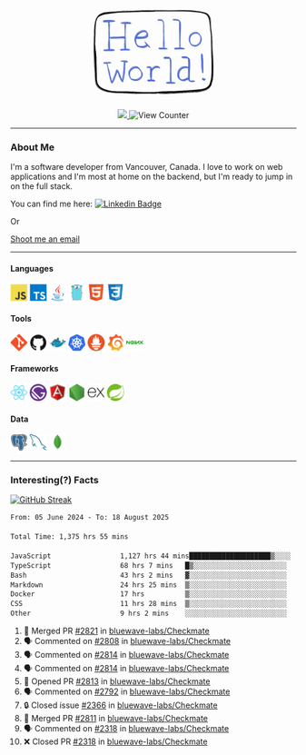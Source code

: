 <div align="center">
    <img src="./img/hello_world.webp" height="200px" width="">
    <div>
        <a href="https://www.linkedin.com/in/ajhollid">
            <img src="https://img.shields.io/badge/LinkedIn-blue"/>
        </a>
        <img src="https://komarev.com/ghpvc/?username=ajhollid&color=yellow" alt="View Counter">
    </div>
</div>

---

### About Me

I'm a software developer from Vancouver, Canada. I love to work on web applications and I'm most at home on the backend, but I'm ready to jump in on the full stack.

You can find me here: [![Linkedin Badge](https://img.shields.io/badge/-ajhollid-blue?style=flat&logo=Linkedin&logoColor=white)](https://www.linkedin.com/in/ajhollid)

Or

[Shoot me an email](mailto:ajhollid@gmail.com)

---

#### Languages

<div>
    <img src="./img/devicons/javascript-original.svg" width=30 height=30 alt="JavaScript">
    <img src="/img/devicons/typescript-original.svg" width=30 height=30 alt="TypeScript">
    <img src="./img/devicons/java-original.svg" width=30 height=30 alt="Java">
    <img src="./img/devicons/go-original.svg" width=30 height=30 alt="Golang">
    <img src="./img/devicons/html5-original.svg" width=30 height=30 alt="HTML 5">
    <img src="./img/devicons/css3-original.svg" width=30 height=30 alt="CSS 3">
</div>

#### Tools

<div>
    <img src="./img/devicons/git-original.svg" width=30 height=30 alt="Git">
    <img src="./img/devicons/github-original.svg" width=30 height=30 alt="Github">
    <img src="./img/devicons/docker-original.svg" width=30 
    height=30 alt="Docker">
    <img src="./img/devicons/kubernetes-original.svg" width=30 height=30 alt="K8">
    <img src="./img/devicons/prometheus-original.svg" width=30 height=30 alt="Prometheus">
    <img src="./img/devicons/grafana-original.svg" width=30 height=30 alt="Grafana">
    <img src="./img/devicons/nginx-original.svg" width=30 height=30 alt="Nginx">
</div>

#### Frameworks

<div>
    <img src="./img/devicons/react-original.svg" width=30 height=30 alt="React">
    <img src="./img/devicons/gatsby-original.svg" width=30 height=30 alt="Gatsby">
    <img src="./img/devicons/angularjs-original.svg" width=30 height=30 alt="AngularJS">
    <img src="./img/devicons/nodejs-original.svg" width=30 height=30 alt="NodeJS">
    <img src="./img/devicons/express-original.svg" width=30 height=30 alt="Express">
    <img src="./img/devicons/spring-original.svg" width=30 height=30 alt="Spring">
</div>

#### Data

<div>
    <img src="./img/devicons/postgresql-original.svg" width=30 height=30 alt="Postgresql">
    <img src="./img/devicons/mysql-original.svg" width=30 height=30 alt="Mysql">
    <img src="./img/devicons/mongodb-original.svg" width=30 height=30 alt="MongoDB">
</div>

---

### Interesting(?) Facts

[![GitHub Streak](http://github-readme-streak-stats.herokuapp.com?user=ajhollid)](https://git.io/streak-stats)

 <!--START_SECTION:waka-->

```txt
From: 05 June 2024 - To: 18 August 2025

Total Time: 1,375 hrs 55 mins

JavaScript                 1,127 hrs 44 mins████████████████████▒░░░░   81.43 %
TypeScript                 68 hrs 7 mins   █▒░░░░░░░░░░░░░░░░░░░░░░░   04.92 %
Bash                       43 hrs 2 mins   ▓░░░░░░░░░░░░░░░░░░░░░░░░   03.11 %
Markdown                   24 hrs 25 mins  ▒░░░░░░░░░░░░░░░░░░░░░░░░   01.76 %
Docker                     17 hrs          ▒░░░░░░░░░░░░░░░░░░░░░░░░   01.23 %
CSS                        11 hrs 28 mins  ▒░░░░░░░░░░░░░░░░░░░░░░░░   00.83 %
Other                      9 hrs 2 mins    ░░░░░░░░░░░░░░░░░░░░░░░░░   00.65 %
```

<!--END_SECTION:waka-->


<!--START_SECTION:activity-->
1. 🎉 Merged PR [#2821](https://github.com/bluewave-labs/Checkmate/pull/2821) in [bluewave-labs/Checkmate](https://github.com/bluewave-labs/Checkmate)
2. 🗣 Commented on [#2808](https://github.com/bluewave-labs/Checkmate/pull/2808#issuecomment-3207588229) in [bluewave-labs/Checkmate](https://github.com/bluewave-labs/Checkmate)
3. 🗣 Commented on [#2814](https://github.com/bluewave-labs/Checkmate/issues/2814#issuecomment-3202852807) in [bluewave-labs/Checkmate](https://github.com/bluewave-labs/Checkmate)
4. 🗣 Commented on [#2814](https://github.com/bluewave-labs/Checkmate/issues/2814#issuecomment-3201366235) in [bluewave-labs/Checkmate](https://github.com/bluewave-labs/Checkmate)
5. 💪 Opened PR [#2813](https://github.com/bluewave-labs/Checkmate/pull/2813) in [bluewave-labs/Checkmate](https://github.com/bluewave-labs/Checkmate)
6. 🗣 Commented on [#2792](https://github.com/bluewave-labs/Checkmate/issues/2792#issuecomment-3198480003) in [bluewave-labs/Checkmate](https://github.com/bluewave-labs/Checkmate)
7. 🔒 Closed issue [#2366](https://github.com/bluewave-labs/Checkmate/issues/2366) in [bluewave-labs/Checkmate](https://github.com/bluewave-labs/Checkmate)
8. 🎉 Merged PR [#2811](https://github.com/bluewave-labs/Checkmate/pull/2811) in [bluewave-labs/Checkmate](https://github.com/bluewave-labs/Checkmate)
9. 🗣 Commented on [#2318](https://github.com/bluewave-labs/Checkmate/pull/2318#issuecomment-3198382699) in [bluewave-labs/Checkmate](https://github.com/bluewave-labs/Checkmate)
10. ❌ Closed PR [#2318](https://github.com/bluewave-labs/Checkmate/pull/2318) in [bluewave-labs/Checkmate](https://github.com/bluewave-labs/Checkmate)
<!--END_SECTION:activity-->
